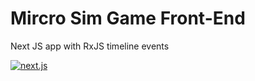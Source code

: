 # Mircro Sim Game Front-End

Next JS app with RxJS timeline events

[![next.js](https://img.shields.io/npm/v/next?label=next.js)](https://nextjs.org/)
